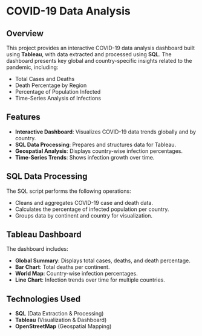 # COVID-19 Data Analysis 

## Overview
This project provides an interactive COVID-19 data analysis dashboard built using **Tableau**, with data extracted and processed using **SQL**. The dashboard presents key global and country-specific insights related to the pandemic, including:
- Total Cases and Deaths
- Death Percentage by Region
- Percentage of Population Infected
- Time-Series Analysis of Infections

## Features
- **Interactive Dashboard**: Visualizes COVID-19 data trends globally and by country.
- **SQL Data Processing**: Prepares and structures data for Tableau.
- **Geospatial Analysis**: Displays country-wise infection percentages.
- **Time-Series Trends**: Shows infection growth over time.

## SQL Data Processing
The SQL script performs the following operations:
- Cleans and aggregates COVID-19 case and death data.
- Calculates the percentage of infected population per country.
- Groups data by continent and country for visualization.

## Tableau Dashboard
The dashboard includes:
- **Global Summary**: Displays total cases, deaths, and death percentage.
- **Bar Chart**: Total deaths per continent.
- **World Map**: Country-wise infection percentages.
- **Line Chart**: Infection trends over time for multiple countries.

## Technologies Used
- **SQL** (Data Extraction & Processing)
- **Tableau** (Visualization & Dashboard)
- **OpenStreetMap** (Geospatial Mapping)

